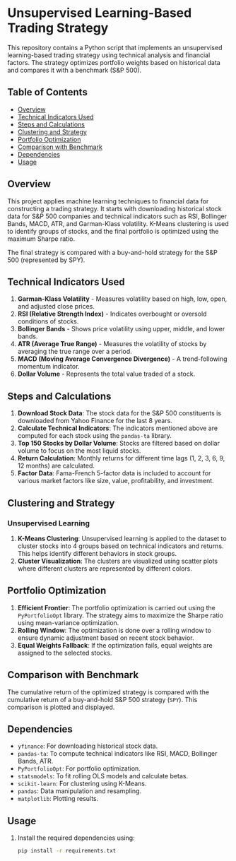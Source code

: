 # Unsupervised Learning-Based Trading Strategy

This repository contains a Python script that implements an unsupervised learning-based trading strategy using technical analysis and financial factors. The strategy optimizes portfolio weights based on historical data and compares it with a benchmark (S&P 500).

## Table of Contents

- [Overview](#overview)
- [Technical Indicators Used](#technical-indicators-used)
- [Steps and Calculations](#steps-and-calculations)
- [Clustering and Strategy](#clustering-and-strategy)
- [Portfolio Optimization](#portfolio-optimization)
- [Comparison with Benchmark](#comparison-with-benchmark)
- [Dependencies](#dependencies)
- [Usage](#usage)

## Overview

This project applies machine learning techniques to financial data for constructing a trading strategy. It starts with downloading historical stock data for S&P 500 companies and technical indicators such as RSI, Bollinger Bands, MACD, ATR, and Garman-Klass volatility. K-Means clustering is used to identify groups of stocks, and the final portfolio is optimized using the maximum Sharpe ratio.

The final strategy is compared with a buy-and-hold strategy for the S&P 500 (represented by SPY).

## Technical Indicators Used

1. **Garman-Klass Volatility** - Measures volatility based on high, low, open, and adjusted close prices.
2. **RSI (Relative Strength Index)** - Indicates overbought or oversold conditions of stocks.
3. **Bollinger Bands** - Shows price volatility using upper, middle, and lower bands.
4. **ATR (Average True Range)** - Measures the volatility of stocks by averaging the true range over a period.
5. **MACD (Moving Average Convergence Divergence)** - A trend-following momentum indicator.
6. **Dollar Volume** - Represents the total value traded of a stock.

## Steps and Calculations

1. **Download Stock Data**: The stock data for the S&P 500 constituents is downloaded from Yahoo Finance for the last 8 years.
2. **Calculate Technical Indicators**: The indicators mentioned above are computed for each stock using the `pandas-ta` library.
3. **Top 150 Stocks by Dollar Volume**: Stocks are filtered based on dollar volume to focus on the most liquid stocks.
4. **Return Calculation**: Monthly returns for different time lags (1, 2, 3, 6, 9, 12 months) are calculated.
5. **Factor Data**: Fama-French 5-factor data is included to account for various market factors like size, value, profitability, and investment.

## Clustering and Strategy

### Unsupervised Learning

1. **K-Means Clustering**: Unsupervised learning is applied to the dataset to cluster stocks into 4 groups based on technical indicators and returns. This helps identify different behaviors in stock groups.
2. **Cluster Visualization**: The clusters are visualized using scatter plots where different clusters are represented by different colors.

## Portfolio Optimization

1. **Efficient Frontier**: The portfolio optimization is carried out using the `PyPortfolioOpt` library. The strategy aims to maximize the Sharpe ratio using mean-variance optimization.
2. **Rolling Window**: The optimization is done over a rolling window to ensure dynamic adjustment based on recent stock behavior.
3. **Equal Weights Fallback**: If the optimization fails, equal weights are assigned to the selected stocks.
   
## Comparison with Benchmark

The cumulative return of the optimized strategy is compared with the cumulative return of a buy-and-hold S&P 500 strategy (`SPY`). This comparison is plotted and displayed.

## Dependencies

- `yfinance`: For downloading historical stock data.
- `pandas-ta`: To compute technical indicators like RSI, MACD, Bollinger Bands, ATR.
- `PyPortfolioOpt`: For portfolio optimization.
- `statsmodels`: To fit rolling OLS models and calculate betas.
- `scikit-learn`: For clustering using K-Means.
- `pandas`: Data manipulation and resampling.
- `matplotlib`: Plotting results.

## Usage

1. Install the required dependencies using:
   ```bash
   pip install -r requirements.txt
